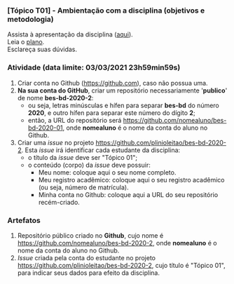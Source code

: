 ### [Tópico T01] - Ambientação com a disciplina (objetivos e metodologia)

Assista à apresentação da disciplina ([aqui](https://drive.google.com/file/d/1AvW23Mgpetd_YZI5L27pCCb--GEv0xTz/view?usp=sharing)).<br>
Leia o [plano](../media/bes-bd-2020-2-plano.pdf).<br>
Esclareça suas dúvidas.<br>

### Atividade (data limite: **03/03/2021 23h59min59s**)

1. Criar conta no Github (https://github.com), caso não possua uma. 
1. **Na sua conta do GitHub**, criar um repositório necessariamente '**publico**' de nome **bes-bd-2020-2**:
   - ou seja, letras minúsculas e hífen para separar **bes-bd** do número **2020**, e outro hífen para separar este número do dígito **2**;
   - então, a URL do repositório será https://github.com/nomealuno/bes-bd-2020-01, onde **nomealuno** é o nome da conta do aluno no Github.
1. Criar uma _issue_ no projeto https://github.com/plinioleitao/bes-bd-2020-2. Esta _issue_ irá identificar cada estudante da disciplina:
   - o título da _issue_ deve ser "Tópico 01";
   - o conteúdo (corpo) da _issue_ deve possuir:
     - Meu nome: coloque aqui o seu nome completo. 
     - Meu registro acadêmico: coloque aqui o seu registro acadêmico (ou seja, número de matrícula).
     - Minha conta no Github: coloque aqui a URL do seu repositório recém-criado.
   
### Artefatos

1. Repositório público criado no **Github**, cujo nome é https://github.com/nomealuno/bes-bd-2020-2, onde **nomealuno** é o nome da conta do aluno no Github.
1. _Issue_ criada pela conta do estudante no projeto https://github.com/plinioleitao/bes-bd-2020-2, cujo título é "Tópico 01", para indicar seus dados para efeito da disciplina.
